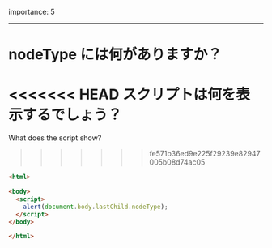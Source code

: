 importance: 5

---

# nodeType には何がありますか？

<<<<<<< HEAD
スクリプトは何を表示するでしょう？
=======
What does the script show?
>>>>>>> fe571b36ed9e225f29239e82947005b08d74ac05

```html
<html>

<body>
  <script>
    alert(document.body.lastChild.nodeType);
  </script>
</body>

</html>
```
